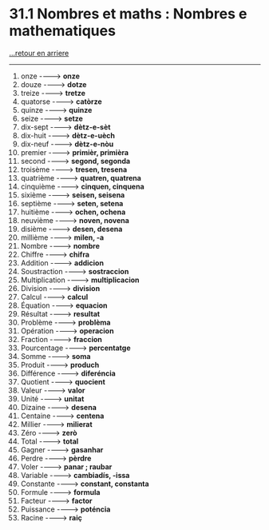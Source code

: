 # 31.1 Nombres et maths : Nombres e mathematiques

[...retour en arriere](../../../menu_fiches.md)

---

1. onze ----> **onze**
2. douze ----> **dotze**
3. treize ----> **tretze**
4. quatorse  ----> **catòrze**
5. quinze  ----> **quinze**
6. seize  ----> **setze**
7. dix-sept ----> **dètz-e-sèt**
8. dix-huit ----> **dètz-e-uèch**
9. dix-neuf ----> **dètz-e-nòu**
10. premier  ----> **primièr, primièra**
11. second ----> **segond, segonda**
12. troisème ----> **tresen, tresena**
13. quatrième ----> **quatren, quatrena**
14. cinquième ----> **cinquen, cinquena**
15. sixième ----> **seisen, seisena**
16. septième ----> **seten, setena**
17. huitième ----> **ochen, ochena**
18. neuvième ----> **noven, novena**
19. disième ----> **desen, desena**
20. millième ----> **milen, -a**
21. Nombre ----> **nombre**
22. Chiffre ----> **chifra**
23. Addition ----> **addicion**
24. Soustraction ----> **sostraccion**
25. Multiplication ----> **multiplicacion**
26. Division ----> **division**
27. Calcul ----> **calcul**
28. Équation ----> **equacion**
29. Résultat ----> **resultat**
30. Problème ----> **problèma**
31. Opération ----> **operacion**
32. Fraction ----> **fraccion**
33. Pourcentage ----> **percentatge**
35. Somme ----> **soma**
36. Produit ----> **produch**
37. Différence ----> **diferéncia**
37. Quotient ----> **quocient**
38. Valeur ----> **valor**
39. Unité ----> **unitat**
40. Dizaine ----> **desena**
41. Centaine ----> **centena**
42. Millier ----> **milierat**
43. Zéro ----> **zerò**
44. Total ----> **total**
45. Gagner ----> **gasanhar**
46. Perdre ----> **pèrdre**
47. Voler ----> **panar ; raubar**
48. Variable ----> **cambiadís, -issa**
49. Constante ----> **constant, constanta**
50. Formule ----> **formula**
51. Facteur ----> **factor**
52. Puissance ----> **poténcia**
52. Racine ----> **raiç**
